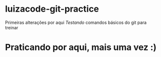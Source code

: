 # luizacode-git-practice

Primeiras alterações por aqui
*Testando* comandos básicos do git para treinar

# Praticando por aqui, mais uma vez :)